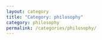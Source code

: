 ```yaml
---
layout: category
title: "Category: philosophy"
category: philosophy
permalink: /categories/philosophy/
---
```

